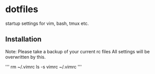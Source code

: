 dotfiles
========

startup settings for vim, bash, tmux etc.

## Installation
Note: Please take a backup of your current rc files
All settings will be overwritten by this.

'''
rm ~/.vimrc
ls -s vimrc ~/.vimrc
'''
